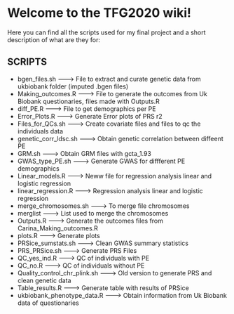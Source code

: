 # Welcome to the TFG2020 wiki!

Here you can find all the scripts used for my final project and a short description of what are they for:


## SCRIPTS

* bgen_files.sh			---> File to extract and curate genetic data from ukbiobank folder (imputed .bgen files)
* Making_outcomes.R	        ---> File to generate the outcomes from Uk Biobank questionaries, files made with Outputs.R
* diff_PE.R			---> File to get demographics per PE
* Error_Plots.R 			---> Generate Error plots of PRS r2
* Files_for_QCs.sh		---> Create covariate files and files to qc the individuals data
* genetic_corr_ldsc.sh		---> Obtain genetic correlation between diffeent PE
* GRM.sh				---> Obtain GRM files with gcta_1.93
* GWAS_type_PE.sh			---> Generate GWAS for diffferent PE demographics
* Linear_models.R		---> Neww file for regression analysis linear and logistic regression
* linear_regression.R		---> Regression analysis linear and logistic regression
* merge_chromosomes.sh		---> To merge file chromosomes
* merglist                        ---> List used to merge the chromosomes
* Outputs.R			---> Generate the outcomes files from Carina_Making_outcomes.R
* plots.R 			---> Generate plots
* PRSice_sumstats.sh		---> Clean GWAS summary statistics
* PRS_PRSice.sh			---> Generate PRS Files
* QC_yes_ind.R			---> QC of individuals with PE
* QC_no.R				---> QC of individuals without PE
* Quality_control_chr_plink.sh	---> Old version to generate PRS and clean genetic data
* Table_results.R			---> Generate table with results of PRSice
* ukbiobank_phenotype_data.R	---> Obtain information from Uk Biobank data of questionaries
